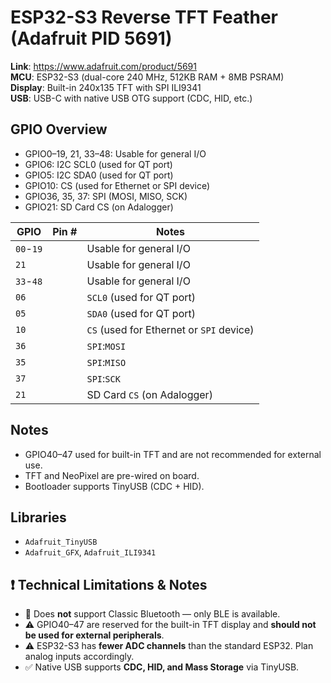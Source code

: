 # ESP32-S3 Reverse TFT Feather (Adafruit PID 5691)

**Link**: https://www.adafruit.com/product/5691  
**MCU**: ESP32-S3 (dual-core 240 MHz, 512KB RAM + 8MB PSRAM)  
**Display**: Built-in 240x135 TFT with SPI ILI9341  
**USB**: USB-C with native USB OTG support (CDC, HID, etc.)

## GPIO Overview

- GPIO0–19, 21, 33–48: Usable for general I/O
- GPIO6: I2C SCL0 (used for QT port)
- GPIO5: I2C SDA0 (used for QT port)
- GPIO10: CS (used for Ethernet or SPI device)
- GPIO36, 35, 37: SPI (MOSI, MISO, SCK)
- GPIO21: SD Card CS (on Adalogger)

| GPIO | Pin # | Notes |
|---|---|---|
| `00`-`19` | | Usable for general I/O|
| `21` | | Usable for general I/O|
| `33`-`48` | | Usable for general I/O|
| `06` | | `SCL0` (used for QT port) |
| `05` | | `SDA0` (used for QT port) |
| `10` | | `CS` (used for Ethernet or `SPI` device) |
| `36` | | `SPI`:`MOSI` |
| `35` | | `SPI`:`MISO`|
| `37` | | `SPI`:`SCK`|
| `21` | | SD Card `CS` (on Adalogger) |

## Notes

- GPIO40–47 used for built-in TFT and are not recommended for external use.
- TFT and NeoPixel are pre-wired on board.
- Bootloader supports TinyUSB (CDC + HID).

## Libraries

- `Adafruit_TinyUSB`
- `Adafruit_GFX`, `Adafruit_ILI9341`

## ❗ Technical Limitations & Notes

- 🚫 Does **not** support Classic Bluetooth — only BLE is available.
- ⚠️ GPIO40–47 are reserved for the built-in TFT display and **should not be used for external peripherals**.
- ⚠️ ESP32-S3 has **fewer ADC channels** than the standard ESP32. Plan analog inputs accordingly.
- ✅ Native USB supports **CDC, HID, and Mass Storage** via TinyUSB.

